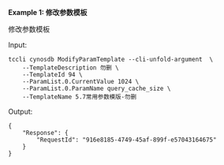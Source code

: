 **Example 1: 修改参数模板**

修改参数模板

Input: 

```
tccli cynosdb ModifyParamTemplate --cli-unfold-argument  \
    --TemplateDescription 勿删 \
    --TemplateId 94 \
    --ParamList.0.CurrentValue 1024 \
    --ParamList.0.ParamName query_cache_size \
    --TemplateName 5.7常用参数模版-勿删
```

Output: 
```
{
    "Response": {
        "RequestId": "916e8185-4749-45af-899f-e57043164675"
    }
}
```


